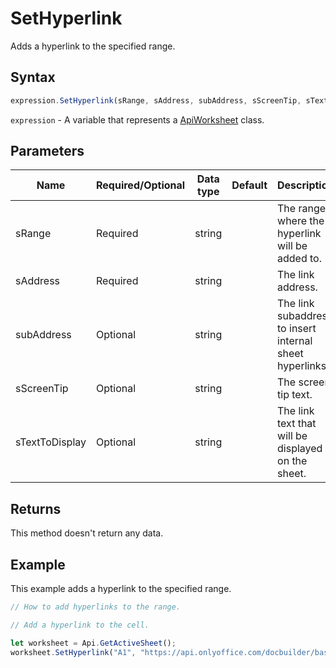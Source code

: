 # SetHyperlink

Adds a hyperlink to the specified range.

## Syntax

```javascript
expression.SetHyperlink(sRange, sAddress, subAddress, sScreenTip, sTextToDisplay);
```

`expression` - A variable that represents a [ApiWorksheet](../ApiWorksheet.md) class.

## Parameters

| **Name** | **Required/Optional** | **Data type** | **Default** | **Description** |
| ------------- | ------------- | ------------- | ------------- | ------------- |
| sRange | Required | string |  | The range where the hyperlink will be added to. |
| sAddress | Required | string |  | The link address. |
| subAddress | Optional | string |  | The link subaddress to insert internal sheet hyperlinks. |
| sScreenTip | Optional | string |  | The screen tip text. |
| sTextToDisplay | Optional | string |  | The link text that will be displayed on the sheet. |

## Returns

This method doesn't return any data.

## Example

This example adds a hyperlink to the specified range.

```javascript editor-xlsx
// How to add hyperlinks to the range.

// Add a hyperlink to the cell.

let worksheet = Api.GetActiveSheet();
worksheet.SetHyperlink("A1", "https://api.onlyoffice.com/docbuilder/basic", "Api ONLYOFFICE", "ONLYOFFICE for developers");
```
